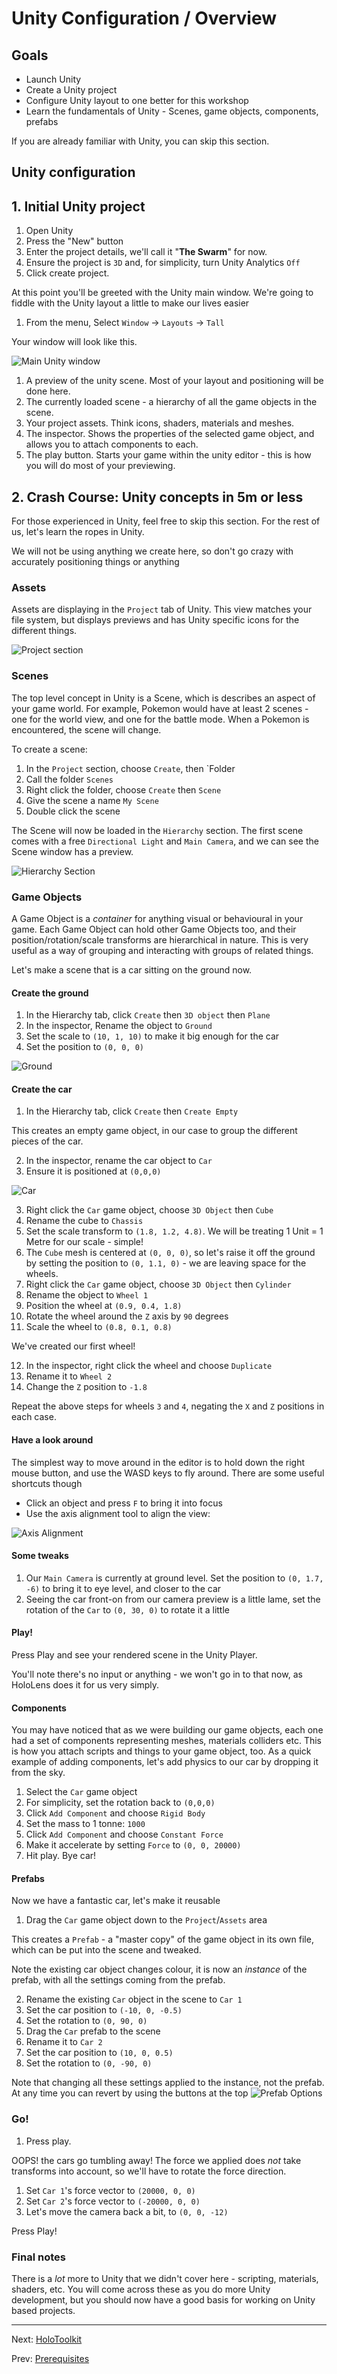 # Unity Configuration / Overview

## Goals

* Launch Unity
* Create a Unity project
* Configure Unity layout to one better for this workshop
* Learn the fundamentals of Unity - Scenes, game objects, components, prefabs

If you are already familiar with Unity, you can skip this section.

## Unity configuration

## 1. Initial Unity project

1. Open Unity
2. Press the "New" button
3. Enter the project details, we'll call it "**The Swarm**" for now.
4. Ensure the project is `3D` and, for simplicity, turn Unity Analytics `Off`
5. Click create project.

At this point you'll be greeted with the Unity main window.  We're going to fiddle with the Unity layout a little
to make our lives easier
1. From the menu, Select `Window` -> `Layouts` -> `Tall`

Your window will look like this.

![Main Unity window](img/window-unity-main.png)

1. A preview of the unity scene.  Most of your layout and positioning will be done here.
2. The currently loaded scene - a hierarchy of all the game objects in the scene.
3. Your project assets.  Think icons, shaders, materials and meshes.
4. The inspector. Shows the properties of the selected game object, and allows you to attach components to each.
5. The play button. Starts your game within the unity editor - this is how you will do most of your previewing.

## 2. Crash Course: Unity concepts in 5m or less

For those experienced in Unity, feel free to skip this section.  For the rest of us, let's learn the ropes in Unity.

We will not be using anything we create here, so don't go crazy with accurately positioning things or anything

### Assets

Assets are displaying in the `Project` tab of Unity.  This view matches your file system, but displays previews and has
Unity specific icons for the different things.

![Project section](img/project-section.png)

### Scenes

The top level concept in Unity is a Scene, which is describes an aspect of your game world.  For example, Pokemon would have at 
least 2 scenes - one for the world view, and one for the battle mode.  When a Pokemon is encountered, the scene will change.

To create a scene:

1. In the `Project` section, choose `Create`, then `Folder
2. Call the folder `Scenes`
3. Right click the folder, choose `Create` then `Scene`
4. Give the scene a name `My Scene`
5. Double click the scene

The Scene will now be loaded in the `Hierarchy` section.  The first scene comes with a free `Directional Light` and `Main Camera`, and
we can see the Scene window has a preview.

![Hierarchy Section](img/hierarchy-section.png)

### Game Objects

A Game Object is a _container_ for anything visual or behavioural in your game.  Each Game Object can hold other Game Objects too, and their
position/rotation/scale transforms are hierarchical in nature.  This is very useful as a way of grouping and interacting with groups
of related things.  

Let's make a scene that is a car sitting on the ground now.

#### Create the ground

1. In the Hierarchy tab, click `Create` then `3D object` then `Plane`
2. In the inspector, Rename the object to `Ground`
3. Set the scale to `(10, 1, 10)` to make it big enough for the car
4. Set the position to `(0, 0, 0)`

![Ground](img/inspector-ground.png)

#### Create the car

1. In the Hierarchy tab, click `Create` then `Create Empty`

This creates an empty game object, in our case to group the different pieces of the car.

2. In the inspector, rename the car object to `Car`
3. Ensure it is positioned at `(0,0,0)`

![Car](img/hierarchy-car.png)

3. Right click the `Car` game object, choose `3D Object` then `Cube`
4. Rename the cube to `Chassis`
5. Set the scale transform to `(1.8, 1.2, 4.8)`.  We will be treating 1 Unit = 1 Metre for our scale - simple!
6. The `Cube` mesh is centered at `(0, 0, 0)`, so let's raise it off the ground by setting the position to `(0, 1.1, 0)` - we are leaving space for the wheels.
7. Right click the `Car` game object, choose `3D Object` then `Cylinder`
8. Rename the object to `Wheel 1`
9. Position the wheel at `(0.9, 0.4, 1.8)`
10. Rotate the wheel around the `Z` axis by `90` degrees
11. Scale the wheel to `(0.8, 0.1, 0.8)`

We've created our first wheel!

12. In the inspector, right click the wheel and choose `Duplicate`
13. Rename it to `Wheel 2`
14. Change the `Z` position to `-1.8`

Repeat the above steps for wheels `3` and `4`, negating the `X` and `Z` positions in each case.

#### Have a look around

The simplest way to move around in the editor is to hold down the right mouse button, and use the WASD keys to fly around.  There are some useful shortcuts though

* Click an object and press `F` to bring it into focus
* Use the axis alignment tool to align the view: 

![Axis Alignment](img/doodad-axis-alignment.png)

#### Some tweaks

1. Our `Main Camera` is currently at ground level.  Set the position to `(0, 1.7, -6)` to bring it to eye level, and closer to the car
2. Seeing the car front-on from our camera preview is a little lame, set the rotation of the `Car` to `(0, 30, 0)` to rotate it a little

#### Play!

Press Play and see your rendered scene in the Unity Player.

You'll note there's no input or anything - we won't go in to that now, as HoloLens does it for us very simply.

#### Components

You may have noticed that as we were building our game objects, each one had a set of components representing meshes, materials colliders etc.  This is how you attach scripts and things to your game object, too.  As a quick example of adding components, let's add physics to our car by dropping it from the sky.

1. Select the `Car` game object
2. For simplicity, set the rotation back to `(0,0,0)`
2. Click `Add Component` and choose `Rigid Body`
3. Set the mass to 1 tonne: `1000`
4. Click `Add Component` and choose `Constant Force`
5. Make it accelerate by setting `Force` to `(0, 0, 20000)`
6. Hit play. Bye car!

#### Prefabs

Now we have a fantastic car, let's make it reusable

1. Drag the `Car` game object down to the `Project`/`Assets` area

This creates a `Prefab` - a "master copy" of the game object in its own file, which can be put into the scene and tweaked.

Note the existing car object changes colour, it is now an _instance_ of the prefab, with all the settings coming from the prefab.

2. Rename the existing `Car` object in the scene to `Car 1`
3. Set the car position to `(-10, 0, -0.5)`
4. Set the rotation to `(0, 90, 0)`
5. Drag the `Car` prefab to the scene
6. Rename it to `Car 2`
7. Set the car position to `(10, 0, 0.5)`
8. Set the rotation to `(0, -90, 0)`

Note that changing all these settings applied to the instance, not the prefab.  At any time you can revert by using the buttons at the top
![Prefab Options](img/prefab-options.png)

### Go!

1. Press play.

OOPS! the cars go tumbling away! The force we applied does _not_ take transforms into account, so we'll have to rotate the force direction.

1. Set `Car 1`'s force vector to `(20000, 0, 0)`
2. Set `Car 2`'s force vector to `(-20000, 0, 0)`
3. Let's move the camera back a bit, to `(0, 0, -12)`

Press Play!

### Final notes

There is a _lot_ more to Unity that we didn't cover here - scripting, materials, shaders, etc.  You will come across these as you do more Unity development, but you should now have a good basis for working on Unity based projects.

---
Next: [HoloToolkit](3-holotoolkit.md)

Prev: [Prerequisites](1-prerequisites.md)

